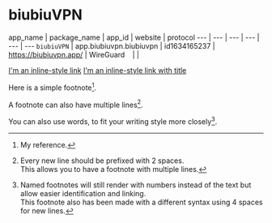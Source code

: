 
# biubiuVPN

app_name | package_name | app_id | website | protocol
--- | --- | --- | --- | --- | ---
`biubiuVPN` | app.biubiuvpn.biubiuvpn | id1634165237 | https://biubiuvpn.app/ | WireGuard
` ` |  |




[I'm an inline-style link](https://www.google.com)
[I'm an inline-style link with title](https://www.google.com "Google's Homepage")

Here is a simple footnote[^1].

A footnote can also have multiple lines[^2].  

You can also use words, to fit your writing style more closely[^note].

[^1]: My reference.
[^2]: Every new line should be prefixed with 2 spaces.  
  This allows you to have a footnote with multiple lines.
[^note]:
    Named footnotes will still render with numbers instead of the text but allow easier identification and linking.  
    This footnote also has been made with a different syntax using 4 spaces for new lines.